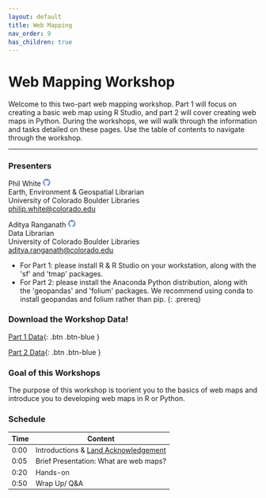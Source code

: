 ```yaml
---
layout: default
title: Web Mapping
nav_order: 9
has_children: true
---
```


# Web Mapping Workshop

Welcome to this two-part web mapping workshop. Part 1 will focus on creating a basic web map using R Studio, and part 2 will cover creating web maps in Python. During the workshops, we will walk through the information and tasks detailed on these pages. Use the table of contents to navigate through the workshop.   
_____
### Presenters
Phil White <a href='https://github.com/outpw' target='_blank'><img src='../content/img/GitHub-Mark-custom.svg' style='width:15px; padding:0; border:none !important;'></a>    
Earth, Environment & Geospatial Librarian  
University of Colorado Boulder Libraries  
[philip.white@colorado.edu](mailto:philip.white@colorado.edu)  

Aditya Ranganath <a href='https://github.com/aranganath24' target='_blank'><img src='../content/img/GitHub-Mark-custom.svg' style='width:15px; padding:0; border:none !important;'></a>  
Data Librarian  
University of Colorado Boulder Libraries  
[aditya.ranganath@colorado.edu](mailto:Aditya.Ranganath@colorado.edu)


- For Part 1: please install R & R Studio on your workstation, along with the 'sf' and 'tmap' packages.
- For Part 2: please install the Anaconda Python distribution, along with the 'geopandas' and 'folium' packages. We recommend using conda to install geopandas and folium rather than pip.
{: .prereq}

### __Download the Workshop Data!__

[Part 1 Data](https://github.com/aranganath24/R_webmapping/raw/gh-pages/workshop_data.zip){: .btn .btn-blue }  

[Part 2 Data](data/Folium_Data.zip){: .btn .btn-blue }

### Goal of this Workshops
The purpose of this workshop is toorient you to the basics of web maps and introduce you to developing web maps in R or Python.

### Schedule

| Time | Content
| --- | ---
| 0:00 | Introductions & [Land Acknowledgement](../content/land-acknowledgement)
| 0:05 | Brief Presentation: What are web maps?
| 0:20 | Hands-on
| 0:50 | Wrap Up/ Q&A

[QGIS0]: QGIS/img/QGIS0.png "QGIS logo."
[QGIS1]: img/QGIS1.png "The QGIS user interface."
[QGIS2]: img/QGIS2.png "There are many ways to add data using the Manage Layers Toolbar."
[QGIS4]: img/QGIS3.png "Add SpatiaLite Layers dialog box."
[QGIS3]: img/QGIS4.png "Add SpatiaLite data button."
[QGIS5]: img/QGIS5.png "The Style tab on the Layer Properties window."
[QGIS6]: img/QGIS6.png "Add a join button."
[QGIS7]: img/QGIS7.png "Joining a text file to a layer's attribute table."
[QGIS8]: img/QGIS8.png "Styling a layer by graduated symbols"
[QGIS9]: img/QGIS9.png "Styling a choropleth map"
[QGIS10]: img/QGIS10.png "Adding a new Print Layout."
[QGIS11]: img/QGIS11.png "The Print Layout interface."
[QGIS12]: img/QGIS12.png "Useful Print Layout tools."
[QGIS13]: img/QGIS13.png "Print Layout item properties."
[GISLibGuide]: https:libguides.colorado.edu/GIS "CU Library GIS guide"
[GeospatialDataGuide]: https:libguides.colorado.edu/geospatialdata "CU Library geospatial data guide"
